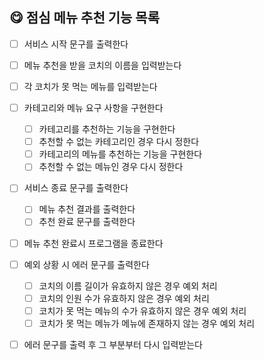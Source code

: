## 😋 점심 메뉴 추천 기능 목록

- [ ] 서비스 시작 문구를 출력한다

- [ ] 메뉴 추천을 받을 코치의 이름을 입력받는다

- [ ] 각 코치가 못 먹는 메뉴를 입력받는다

- [ ] 카테고리와 메뉴 요구 사항을 구현한다

  - [ ] 카테고리를 추천하는 기능을 구현한다
  - [ ] 추천할 수 없는 카테고리인 경우 다시 정한다
  - [ ] 카테고리의 메뉴를 추천하는 기능을 구현한다
  - [ ] 추천할 수 없는 메뉴인 경우 다시 정한다

- [ ] 서비스 종료 문구를 출력한다

  - [ ] 메뉴 추천 결과를 출력한다
  - [ ] 추천 완료 문구를 출력한다

- [ ] 메뉴 추천 완료시 프로그램을 종료한다

- [ ] 예외 상황 시 에러 문구를 출력한다

  - [ ] 코치의 이름 길이가 유효하지 않은 경우 예외 처리
  - [ ] 코치의 인원 수가 유효하지 않은 경우 예외 처리
  - [ ] 코치가 못 먹는 메뉴의 수가 유효하지 않은 경우 예외 처리
  - [ ] 코치가 못 먹는 메뉴가 메뉴에 존재하지 않는 경우 예외 처리

- [ ] 에러 문구를 출력 후 그 부분부터 다시 입력받는다
